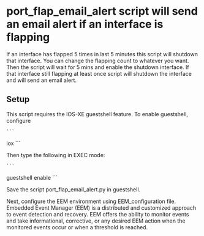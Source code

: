 #  port_flap_email_alert script will send an email alert if an interface is flapping

If an interface has flapped 5 times in last 5 minutes this script will shutdown that interface. You can change the flapping count to whatever you want. Then the script will wait for 5 mins and enable the shutdown interface. If that interface still flapping at least once script will shutdown the interface and will send an email alert.

## Setup 

This script requires the IOS-XE guestshell feature. To enable guestshell, configure

    ```
   iox
    ```

Then type the following in EXEC mode:

    ```
   guestshell enable
    ```

Save the script port_flap_email_alert.py in guestshell.

Next, configure the EEM environment using  EEM_configuration file. Embedded Event Manager (EEM) is a distributed and customized approach to event detection and recovery. EEM offers the ability to monitor events and take informational, corrective, or any desired EEM action when the monitored events occur or when a threshold is reached. 
